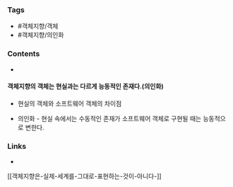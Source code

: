 ### Tags 
- #객체지향/객체 
- #객체지향/의인화


### Contents 
- 
#### 객체지향의 객체는 현실과는 다르게 능동적인 존재다.(의인화)

- 현실의 객체와 소프트웨어 객체의 차이점

- 의인화 - 현실 속에서는 수동적인 존재가 소프트웨어 객체로 구현될 때는 능동적으로 변한다.




### Links
- 






[[객체지향은-실제-세계를-그대로-표현하는-것이-아니다-]]